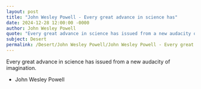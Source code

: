 ```yaml
---
layout: post
title: "John Wesley Powell - Every great advance in science has"
date: 2024-12-28 12:00:00 -0000
author: John Wesley Powell
quote: "Every great advance in science has issued from a new audacity of imagination."
subject: Desert
permalink: /Desert/John Wesley Powell/John Wesley Powell - Every great advance in science has
---
```


Every great advance in science has issued from a new audacity of imagination.

- John Wesley Powell
